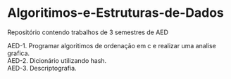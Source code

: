 # Algoritimos-e-Estruturas-de-Dados
Repositório contendo trabalhos de 3 semestres de AED



AED-1. Programar algoritimos de ordenação em c e realizar uma analise grafica.  
AED-2. Dicionário utilizando hash.  
AED-3. Descriptografia.  
